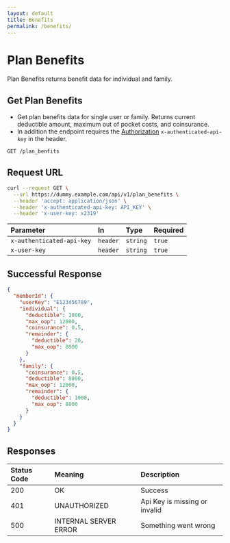 ```yaml
---
layout: default
title: Benefits
permalink: /benefits/
---
```


# Plan Benefits

Plan Benefits returns benefit data for individual and family.

## Get Plan Benefits

- Get plan benefits data for single user or family. Returns current deductible amount, maximum out of pocket costs, and coinsurance.
- In addition the endpoint requires the [Authorization](auth.md) `x-authenticated-api-key` in the header.

```
GET /plan_benfits
```

## Request URL
```bash
curl --request GET \
  --url https://dummy.example.com/api/v1/plan_benefits \
  --header 'accept: application/json' \
  --header 'x-authenticated-api-key: API_KEY' \
  --header 'x-user-key: x2319'
```

| Parameter | In | Type | Required |
| :--- | :--- | :--- |:--- |
| `x-authenticated-api-key` | `header` | `string`| `true` |
| `x-user-key` | `header` | `string`| `true` |

## Successful Response

```json
{
  "memberId": {
    "userKey": "E123456789",
    "individual": {
      "deductible": 1000,
      "max_oop": 12000,
      "coinsurance": 0.5,
      "remainder": {
        "deductible": 20,
        "max_oop": 8000
      }
    },
    "family": {
      "coinsurance": 0.5,
      "deductible": 8000,
      "max_oop": 12000,
      "remainder": {
        "deductible": 1000,
        "max_oop": 8000
      }
    }
  }
}
```

## Responses

| Status Code | Meaning | Description | 
| :--- | :--- |:--- |
| 200 | OK | Success |
| 401 | UNAUTHORIZED | Api Key is missing or invalid |
| 500 | INTERNAL SERVER ERROR | Something went wrong |
